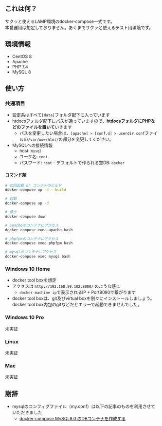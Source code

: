 ## これは何？

サクッと使えるLAMP環境のdocker-compose一式です。  
本番運用は想定しておりません。あくまでサクッと使えるテスト用環境です。


## 環境情報

- CentOS 8
- Apache
- PHP 7.4
- MySQL 8


## 使い方

### 共通項目

- 設定系はすべて`[data]`フォルダ配下に入っています
- htdocsフォルダ配下にパスが通っていますので、**htdocsフォルダにPHPなどのファイルを置いて**いきます
    - パスを変更したい場合は、`[apache] > [conf.d] > userdir.conf`ファイルの`/var/www/html/`の部分を変更してください。
- MySQLへの接続情報
    - host: `mysql`
    - ユーザ名: `root`
    - パスワード: `root`
    - デフォルトで作られる空DB: `docker`

#### コマンド類

```bash
# 初回起動 or コンテナのビルド
docker-compose up -d --build

# 起動
docker-compose up -d

# 停止
docker-compose down

# apacheのコンテナにアクセス
docker-compose exec apache bash

# phpfpmのコンテナにアクセス
docker-compose exec phpfpm bash

# mysqlのコンテナにアクセス
docker-compose exec mysql bash
```

### Windows 10 Home

- docker tool boxを想定
- アクセスは `http://192.168.99.102:8080/` のような感じ
    - `docker-machine ip`で表示されるIP + Port8080で繋がります
- docker tool boxは、git及びvirtual boxを別々にインストールしましょう。docker tool box内包のgitなどだとエラーで起動できませんでした。


### Windows 10 Pro

未実証


### Linux 

未実証

### Mac

未実証


## 謝辞

- mysqlのコンフィグファイル（my.conf）は以下の記事のものを利用させていただきました
    - [docker-compose MySQL8.0 のDBコンテナを作成する](https://qiita.com/ucan-lab/items/b094dbfc12ac1cbee8cb)

